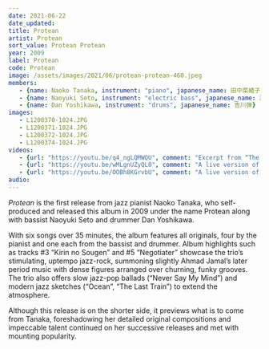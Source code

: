 ```yaml
---
date: 2021-06-22
date_updated: 
title: Protean
artist: Protean
sort_value: Protean Protean
year: 2009
label: Protean
code: Protean
image: /assets/images/2021/06/protean-protean-460.jpeg
members:
   - {name: Naoko Tanaka, instrument: "piano", japanese_name: 田中菜緒子, url: "http://tanakanaoko.com/"}
   - {name: Naoyuki Seto, instrument: "electric bass", japanese_name: 瀬戸尚幸}
   - {name: Dan Yoshikawa, instrument: "drums", japanese_name: 吉川弾}
images:
   - L1200370-1024.JPG
   - L1200371-1024.JPG
   - L1200372-1024.JPG
   - L1200374-1024.JPG
videos: 
   - {url: "https://youtu.be/q4_ngLQMWQU", comment: "Excerpt from “The Last Train”, the final track on this album"}
   - {url: "https://youtu.be/wMLgnUZyQL0", comment: "A live version of “Negotiater”, track five on this album"}
   - {url: "https://youtu.be/OOBh8KGrvbU", comment: "A live version of “Kirin No Sougen”, track three on this album"}
audio:
---
```

*Protean* is the first release from jazz pianist Naoko Tanaka, who self-produced and released this album in 2009 under the name Protean along with bassist Naoyuki Seto and drummer Dan Yoshikawa.

With six songs over 35 minutes, the album features all originals, four by the pianist and one each from the bassist and drummer. Album highlights such as tracks #3 “Kirin no Sougen” and #5 “Negotiater” showcase the trio’s stimulating, uptempo jazz-rock, summoning slightly Ahmad Jamal’s later period music with dense figures arranged over churning, funky grooves. The trio also offers slow jazz-pop ballads (“Never Say My Mind”) and modern jazz sketches (“Ocean”, “The Last Train”) to extend the atmosphere.

Although this release is on the shorter side, it previews what is to come from Tanaka, foreshadowing her detailed original compositions and impeccable talent continued on her successive releases and met with mounting popularity.
